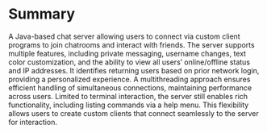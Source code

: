 # Summary

A Java-based chat server allowing users to connect via custom client programs to join chatrooms and interact with friends. The server supports multiple features, including private messaging, username changes, text color customization, and the ability to view all users’ online/offline status and IP addresses. It identifies returning users based on prior network login, providing a personalized experience. A multithreading approach ensures efficient handling of simultaneous connections, maintaining performance across users. Limited to terminal interaction, the server still enables rich functionality, including listing commands via a help menu. This flexibility allows users to create custom clients that connect seamlessly to the server for interaction.
